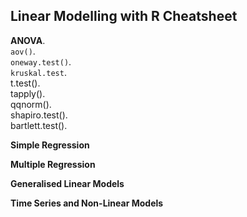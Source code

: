 ## Linear Modelling with R Cheatsheet
**ANOVA**.  
`aov()`.  
`oneway.test()`.  
`kruskal.test`.  
t.test().  
tapply().  
qqnorm().  
shapiro.test().  
bartlett.test().   

**Simple Regression**

**Multiple Regression**

**Generalised Linear Models**

**Time Series and Non-Linear Models**



